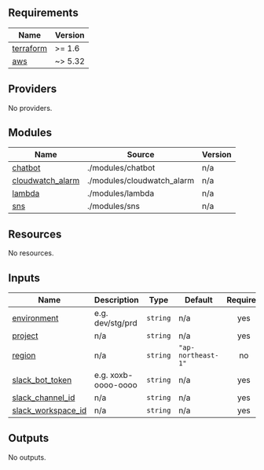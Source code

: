 <!-- BEGIN_TF_DOCS -->
## Requirements

| Name | Version |
|------|---------|
| <a name="requirement_terraform"></a> [terraform](#requirement\_terraform) | >= 1.6 |
| <a name="requirement_aws"></a> [aws](#requirement\_aws) | ~> 5.32 |

## Providers

No providers.

## Modules

| Name | Source | Version |
|------|--------|---------|
| <a name="module_chatbot"></a> [chatbot](#module\_chatbot) | ./modules/chatbot | n/a |
| <a name="module_cloudwatch_alarm"></a> [cloudwatch\_alarm](#module\_cloudwatch\_alarm) | ./modules/cloudwatch_alarm | n/a |
| <a name="module_lambda"></a> [lambda](#module\_lambda) | ./modules/lambda | n/a |
| <a name="module_sns"></a> [sns](#module\_sns) | ./modules/sns | n/a |

## Resources

No resources.

## Inputs

| Name | Description | Type | Default | Required |
|------|-------------|------|---------|:--------:|
| <a name="input_environment"></a> [environment](#input\_environment) | e.g. dev/stg/prd | `string` | n/a | yes |
| <a name="input_project"></a> [project](#input\_project) | n/a | `string` | n/a | yes |
| <a name="input_region"></a> [region](#input\_region) | n/a | `string` | `"ap-northeast-1"` | no |
| <a name="input_slack_bot_token"></a> [slack\_bot\_token](#input\_slack\_bot\_token) | e.g. xoxb-oooo-oooo | `string` | n/a | yes |
| <a name="input_slack_channel_id"></a> [slack\_channel\_id](#input\_slack\_channel\_id) | n/a | `string` | n/a | yes |
| <a name="input_slack_workspace_id"></a> [slack\_workspace\_id](#input\_slack\_workspace\_id) | n/a | `string` | n/a | yes |

## Outputs

No outputs.
<!-- END_TF_DOCS -->
